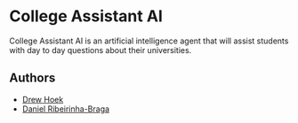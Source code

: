 # College Assistant AI

College Assistant AI is an artificial intelligence agent that will 
assist students with day to day questions about their universities.

## Authors

- [Drew Hoek](https://github.com/drewhoek)
- [Daniel Ribeirinha-Braga](https://github.com/DBragz)
